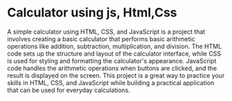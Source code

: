 # Calculator using js, Html,Css

A simple calculator using HTML, CSS, and JavaScript is a project that involves creating a basic calculator that performs basic arithmetic operations like addition, subtraction, multiplication, and division. The HTML code sets up the structure and layout of the calculator interface, while CSS is used for styling and formatting the calculator's appearance. JavaScript code handles the arithmetic operations when buttons are clicked, and the result is displayed on the screen. This project is a great way to practice your skills in HTML, CSS, and JavaScript while building a practical application that can be used for everyday calculations.
